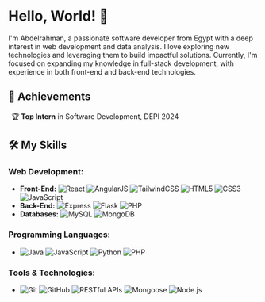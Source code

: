 # Hello, World! 👋

I'm Abdelrahman, a passionate software developer from Egypt with a deep interest in web development and data analysis. I love exploring new technologies and leveraging them to build impactful solutions. Currently, I'm focused on expanding my knowledge in full-stack development, with experience in both front-end and back-end technologies.

## 🚀 Achievements
-🏆 **Top Intern** in Software Development, DEPI 2024

## 🛠️ My Skills

### Web Development:
- **Front-End:** ![React](https://img.icons8.com/color/48/000000/react-native.png) ![AngularJS](https://img.icons8.com/color/48/000000/angularjs.png) ![TailwindCSS](https://img.icons8.com/color/48/000000/tailwindcss.png) ![HTML5](https://img.icons8.com/color/48/000000/html-5.png) ![CSS3](https://img.icons8.com/color/48/000000/css3.png) ![JavaScript](https://img.icons8.com/color/48/000000/javascript.png)
- **Back-End:** ![Express](https://img.icons8.com/fluency/48/000000/express-js.png) ![Flask](https://img.icons8.com/fluency/48/000000/flask.png) ![PHP](https://img.icons8.com/fluency/48/000000/php.png)
- **Databases:** ![MySQL](https://img.icons8.com/fluency/48/000000/mysql-logo.png) ![MongoDB](https://img.icons8.com/color/48/000000/mongodb.png)

### Programming Languages:
- ![Java](https://img.icons8.com/color/48/000000/java-coffee-cup-logo.png) ![JavaScript](https://img.icons8.com/color/48/000000/javascript.png) ![Python](https://img.icons8.com/color/48/000000/python.png) ![PHP](https://img.icons8.com/fluency/48/000000/php.png)

### Tools & Technologies:
- ![Git](https://img.icons8.com/color/48/000000/git.png) ![GitHub](https://img.icons8.com/fluency/48/000000/github.png) ![RESTful APIs](https://img.icons8.com/fluency/48/000000/api.png) ![Mongoose](https://img.icons8.com/color/48/000000/mongodb.png) ![Node.js](https://img.icons8.com/color/48/000000/nodejs.png)

